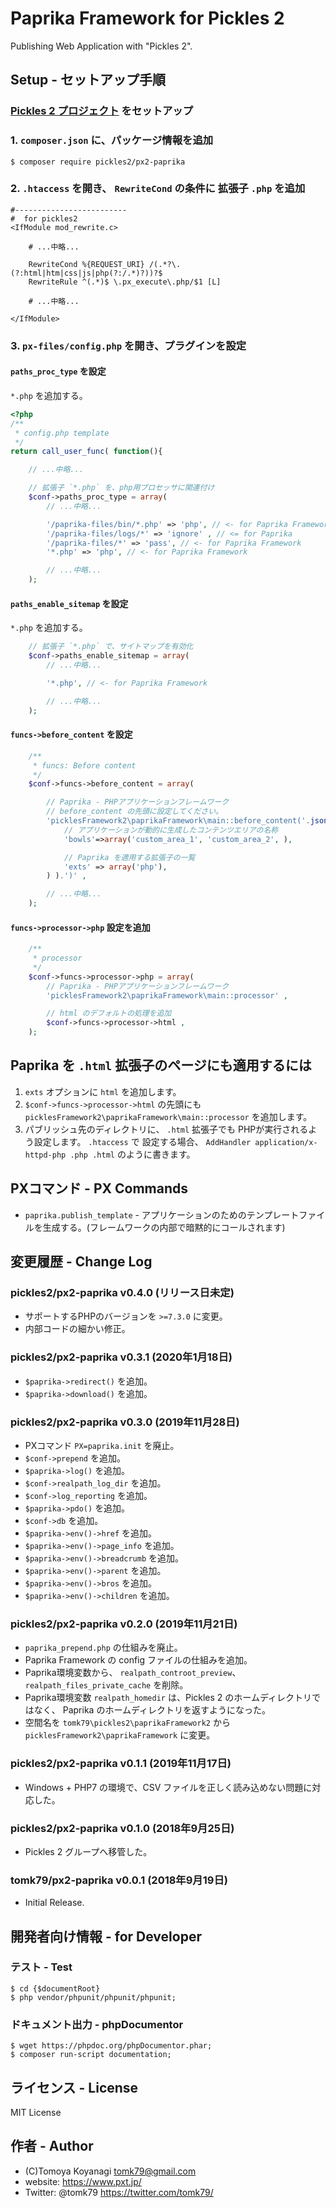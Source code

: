 # Paprika Framework for Pickles 2

Publishing Web Application with "Pickles 2".


## Setup - セットアップ手順

### [Pickles 2 プロジェクト](https://pickles2.pxt.jp/) をセットアップ

### 1. `composer.json` に、パッケージ情報を追加

```
$ composer require pickles2/px2-paprika
```


### 2. `.htaccess` を開き、 `RewriteCond` の条件に 拡張子 `.php` を追加

```
#-------------------------
#  for pickles2
<IfModule mod_rewrite.c>

	# ...中略...

	RewriteCond %{REQUEST_URI} /(.*?\.(?:html|htm|css|js|php(?:/.*)?))?$
	RewriteRule ^(.*)$ \.px_execute\.php/$1 [L]

	# ...中略...

</IfModule>
```

### 3. `px-files/config.php` を開き、プラグインを設定

#### `paths_proc_type` を設定

`*.php` を追加する。

```php
<?php
/**
 * config.php template
 */
return call_user_func( function(){

	// ...中略...

	// 拡張子 `*.php` を、php用プロセッサに関連付け
	$conf->paths_proc_type = array(
		// ...中略...

		'/paprika-files/bin/*.php' => 'php', // <- for Paprika Framework
		'/paprika-files/logs/*' => 'ignore' , // <= for Paprika
		'/paprika-files/*' => 'pass', // <- for Paprika Framework
		'*.php' => 'php', // <- for Paprika Framework

		// ...中略...
	);
```

#### `paths_enable_sitemap` を設定

`*.php` を追加する。

```php
	// 拡張子 `*.php` で、サイトマップを有効化
	$conf->paths_enable_sitemap = array(
		// ...中略...

		'*.php', // <- for Paprika Framework

		// ...中略...
	);
```

#### `funcs->before_content` を設定

```php
	/**
	 * funcs: Before content
	 */
	$conf->funcs->before_content = array(

		// Paprika - PHPアプリケーションフレームワーク
		// before_content の先頭に設定してください。
		'picklesFramework2\paprikaFramework\main::before_content('.json_encode( array(
			// アプリケーションが動的に生成したコンテンツエリアの名称
			'bowls'=>array('custom_area_1', 'custom_area_2', ),

			// Paprika を適用する拡張子の一覧
			'exts' => array('php'),
		) ).')' ,

		// ...中略...
	);
```

#### `funcs->processor->php` 設定を追加

```php
	/**
	 * processor
	 */
	$conf->funcs->processor->php = array(
		// Paprika - PHPアプリケーションフレームワーク
		'picklesFramework2\paprikaFramework\main::processor' ,

		// html のデフォルトの処理を追加
		$conf->funcs->processor->html ,
	);
```


## Paprika を `.html` 拡張子のページにも適用するには

1. `exts` オプションに `html` を追加します。
2. `$conf->funcs->processor->html` の先頭にも `picklesFramework2\paprikaFramework\main::processor` を追加します。
3. パブリッシュ先のディレクトリに、 `.html` 拡張子でも PHPが実行されるよう設定します。 `.htaccess` で 設定する場合、 `AddHandler application/x-httpd-php .php .html` のように書きます。


## PXコマンド - PX Commands

- `paprika.publish_template` - アプリケーションのためのテンプレートファイルを生成する。(フレームワークの内部で暗黙的にコールされます)


## 変更履歴 - Change Log

### pickles2/px2-paprika v0.4.0 (リリース日未定)

- サポートするPHPのバージョンを `>=7.3.0` に変更。
- 内部コードの細かい修正。

### pickles2/px2-paprika v0.3.1 (2020年1月18日)

- `$paprika->redirect()` を追加。
- `$paprika->download()` を追加。

### pickles2/px2-paprika v0.3.0 (2019年11月28日)

- PXコマンド `PX=paprika.init` を廃止。
- `$conf->prepend` を追加。
- `$paprika->log()` を追加。
- `$conf->realpath_log_dir` を追加。
- `$conf->log_reporting` を追加。
- `$paprika->pdo()` を追加。
- `$conf->db` を追加。
- `$paprika->env()->href` を追加。
- `$paprika->env()->page_info` を追加。
- `$paprika->env()->breadcrumb` を追加。
- `$paprika->env()->parent` を追加。
- `$paprika->env()->bros` を追加。
- `$paprika->env()->children` を追加。

### pickles2/px2-paprika v0.2.0 (2019年11月21日)

- `paprika_prepend.php` の仕組みを廃止。
- Paprika Framework の config ファイルの仕組みを追加。
- Paprika環境変数から、 `realpath_controot_preview`、`realpath_files_private_cache` を削除。
- Paprika環境変数 `realpath_homedir` は、Pickles 2 のホームディレクトリではなく、 Paprika のホームディレクトリを返すようになった。
- 空間名を `tomk79\pickles2\paprikaFramework2` から `picklesFramework2\paprikaFramework` に変更。

### pickles2/px2-paprika v0.1.1 (2019年11月17日)

- Windows + PHP7 の環境で、CSV ファイルを正しく読み込めない問題に対応した。

### pickles2/px2-paprika v0.1.0 (2018年9月25日)

- Pickles 2 グループへ移管した。

### tomk79/px2-paprika v0.0.1 (2018年9月19日)

- Initial Release.


## 開発者向け情報 - for Developer


### テスト - Test

```
$ cd {$documentRoot}
$ php vendor/phpunit/phpunit/phpunit;
```


### ドキュメント出力 - phpDocumentor

```
$ wget https://phpdoc.org/phpDocumentor.phar;
$ composer run-script documentation;
```


## ライセンス - License

MIT License


## 作者 - Author

- (C)Tomoya Koyanagi <tomk79@gmail.com>
- website: <https://www.pxt.jp/>
- Twitter: @tomk79 <https://twitter.com/tomk79/>
